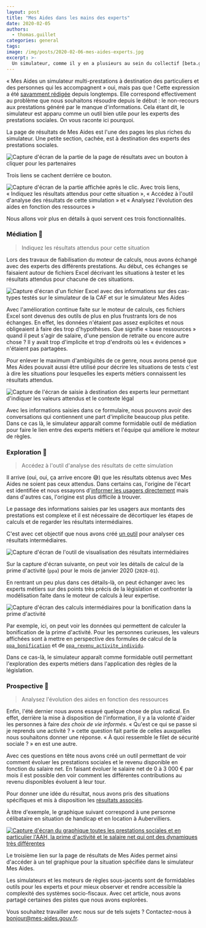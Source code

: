 ```yaml
---
layout: post
title: "Mes Aides dans les mains des experts"
date: 2020-02-05
authors:
  - thomas.guillet
categories: general
tags:
image: /img/posts/2020-02-06-mes-aides-experts.jpg
excerpt: >-
  Un simulateur, comme il y en a plusieurs au sein du collectif [beta.gouv.fr](https://beta.gouv.fr), peut être vu comme la partie émergée de l'iceberg du [moteur de règles sous-jacent](/dinsic/2020/01/22/coder-la-legislation-au-benefice-des-citoyens/). Voyons quelques fonctionnalités qui dépassent les objectifs initiaux de [mes-aides.gouv.fr](https://mes-aides.gouv.fr).
---
```


«&nbsp;Mes Aides un simulateur multi-prestations à destination des particuliers et des personnes qui les accompagnent » oui, mais pas que&nbsp;! Cette expression a été [savamment rédigée](/general/2017/07/21/comment-choisir-vocabulaire-proposition-valeur) depuis longtemps. Elle correspond effectivement au problème que nous souhaitons résoudre depuis le début&nbsp;: le non-recours aux prestations généré par le manque d'informations. Cela étant dit, le simulateur est apparu comme un outil bien utile pour les experts des prestations sociales. On vous raconte ici pourquoi.

La page de résultats de Mes Aides est l'une des pages les plus riches du simulateur. Une petite section, cachée, est à destination des experts des prestations sociales.

![Capture d'écran de la partie de la page de résultats avec un bouton à cliquer pour les partenaires](/img/posts/2020-02-06-mes-aides-experts/Capture_bouton.png)

Trois liens se cachent derrière ce bouton. 

![Capture d'écran de la partie affichée après le clic. Avec trois liens, «&nbsp;Indiquez les résultats attendus pour cette situation&nbsp;», «&nbsp;Accédez à l'outil d'analyse des résultats de cette simulation&nbsp;» et «&nbsp;Analysez l'évolution des aides en fonction des ressources&nbsp;»](/img/posts/2020-02-06-mes-aides-experts/Capture_liens.png)

Nous allons voir plus en détails à quoi servent ces trois fonctionnalités.


### Médiation 🤨

> Indiquez les résultats attendus pour cette situation

Lors des travaux de fiabilisation du moteur de calculs, nous avons échangé avec des experts des différents prestations. Au début, ces échanges se faisaient autour de fichiers Excel décrivant les situations à tester et les résultats attendus pour chacune de ces situations.

![Capture d'écran d'un fichier Excel avec des informations sur des cas-types testés sur le simulateur de la CAF et sur le simulateur Mes Aides](/img/posts/2020-02-06-mes-aides-experts/excel_dhup.png)

Avec l'amélioration continue faite sur le moteur de calculs, ces fichiers Excel sont devenus des outils de plus en plus frustrants lors de nos échanges. En effet, les données n'étaient pas assez explicites et nous obligeaient à faire des trop d'hypothèses. Que signifie «&nbsp;base ressources&nbsp;» quand il peut s'agir de salaire, d'une pension de retraite ou encore autre chose&nbsp;? Il y avait trop d'implicite et trop d'endroits où les «&nbsp;évidences&nbsp;» n'étaient pas partagées.

Pour enlever le maximum d'ambiguïtés de ce genre, nous avons pensé que Mes Aides pouvait aussi être utilisé pour décrire les situations de tests c'est à dire les situations pour lesquelles les experts métiers connaissent les résultats attendus.

![Capture de l'écran de saisie à destination des experts leur permettant d'indiquer les valeurs attendus et le contexte légal](/img/posts/2020-02-06-mes-aides-experts/Capture_resultats_attendus.png)

Avec les informations saisies dans ce formulaire, nous pouvons avoir des conversations qui contiennent une part d'implicite beaucoup plus petite. Dans ce cas là, le simulateur apparaît comme formidable outil de médiation pour faire le lien entre des experts métiers et l'équipe qui améliore le moteur de règles.


### Exploration 🧐

> Accédez à l'outil d'analyse des résultats de cette simulation

Il arrive (oui, oui, ça arrive encore 😅) que les résultats obtenus avec Mes Aides ne soient pas ceux attendus. Dans certains cas, l'origine de l'écart est identifiée et nous essayons d'[informer les usagers directement](/general/2020/01/01/mes-aides-amelioration-continue/#vous-ou-votre-conjoint-%C3%AAtes-propri%C3%A9taire-de-votre-logement-principal-ou-%C3%AAtes-log%C3%A9s-gratuitement) mais dans d'autres cas, l'origine est plus difficile à trouver.

Le passage des informations saisies par les usagers aux montants des prestations est complexe et il est nécessaire de décortiquer les étapes de calculs et de regarder les résultats intermédiaires.

C'est avec cet objectif que nous avons créé [un outil](https://betagouv.github.io/openfisca-tracer) pour analyser ces résultats intermédiaires.

![Capture d'écran de l'outil de visualisation des résultats intermédiaires](/img/posts/2020-02-06-mes-aides-experts/tracer.png)

Sur la capture d'écran suivante, on peut voir les détails de calcul de la prime d'activité (`ppa`) pour le mois de janvier 2020 (`2020-01`).

En rentrant un peu plus dans ces détails-là, on peut échanger avec les experts métiers sur des points très précis de la législation et confronter la modélisation faite dans le moteur de calculs à leur expertise.

![Capture d'écran des calculs intermédiaires pour la bonification dans la prime d'activité](/img/posts/2020-02-06-mes-aides-experts/tracer_ppa_bonification.png)

Par exemple, ici, on peut voir les données qui permettent de calculer la bonification de la prime d'activité. Pour les personnes curieuses, les valeurs affichées sont à mettre en perspective des formules de calcul de la [`ppa_bonification`](https://github.com/openfisca/openfisca-france/blob/master/openfisca_france/model/prestations/minima_sociaux/ppa.py#L328-L346) et de [`ppa_revenu_activite_individu`](https://github.com/openfisca/openfisca-france/blob/master/openfisca_france/model/prestations/minima_sociaux/ppa.py#L143-L178).

Dans ce cas-là, le simulateur apparaît comme formidable outil permettant l'exploration des experts métiers dans l'application des règles de la législation.


### Prospective 🤯

> Analysez l'évolution des aides en fonction des ressources

Enfin, l'été dernier nous avons essayé quelque chose de plus radical. En effet, derrière la mise à disposition de l'information, il y a la volonté d'aider les personnes à faire _des choix de vie informés_. «&nbsp;Qu'est ce qui se passe si je reprends une activité&nbsp;?&nbsp;» cette question fait partie de celles auxquelles nous souhaitons donner une réponse. «&nbsp;À quoi ressemble le filet de sécurité sociale&nbsp;?&nbsp;» en est une autre.

Avec ces questions en tête nous avons créé un outil permettant de voir comment évoluer les prestations sociales et le revenu disponible en fonction du salaire net. En faisant évoluer le salaire net de 0 à 3&nbsp;000&nbsp;€ par mois il est possible den voir comment les différentes contributions au revenu disponibles évoluent à leur tour.

Pour donner une idée du résultat, nous avons pris des situations spécifiques et mis à disposition les [résultats associés](https://betagouv.github.io/mes-aides-changent/).

À titre d'exemple, le graphique suivant correspond à une personne célibataire en situation de handicap et en location à Aubervilliers.

[![Capture d'écran du graphique toutes les prestations sociales et en particulier l'AAH, la prime d'activité et le salaire net qui ont des dynamiques très différentes](/img/posts/2020-02-06-mes-aides-experts/prospective_rua.png)](https://betagouv.github.io/mes-aides-changent/graphique/?source=/mes-aides-changent/static/celibataire_handicap.json)

Le troisième lien sur la page de résultats de Mes Aides permet ainsi d'accéder à un tel graphique pour la situation spécifiée dans le simulateur Mes Aides.

Les simulateurs et les moteurs de règles sous-jacents sont de formidables outils pour les experts et pour mieux observer et rendre accessible la complexité des systèmes socio-fiscaux. Avec cet article, nous avons partagé certaines des pistes que nous avons explorées.

Vous souhaitez travailler avec nous sur de tels sujets&nbsp;? Contactez-nous à [bonjour@mes-aides.gouv.fr](mailto:bonjour@mes-aides.gouv.fr).
